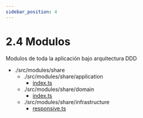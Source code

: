 ```yaml
---
sidebar_position: 4
---
```

# 2.4 Modulos
Modulos de toda la aplicación bajo arquitectura DDD

- ./src/modules/share
  - ./src/modules/share/application
    - [index.ts](https://reactnative.dev/docs/speeding-ci-builds)
  - ./src/modules/share/domain
    - [index.ts](https://reactnative.dev)
  - ./src/modules/share/infrastructure
    - [responsive.ts](https://reactnative.dev)
